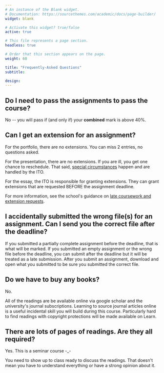 ```yaml
---
# An instance of the Blank widget.
# Documentation: https://sourcethemes.com/academic/docs/page-builder/
widget: blank

# Activate this widget? true/false
active: true

# This file represents a page section.
headless: true

# Order that this section appears on the page.
weight: 60

title: "Frequently-Asked Questions"
subtitle:

design:
---
```


## Do I need to pass the assignments to pass the course?

No -- you will pass if (and only if) your **combined** mark is above 40%.

## Can I get an extension for an assignment?

For the portfolio, there are no extensions. You can miss 2 entries, no questions asked.

For the presentation, there are no extensions. If you are ill, you get one chance to reschedule. That said, [special circumstances](https://www.ed.ac.uk/student-administration/extensions-special-circumstances/students/special-circumstances-explained) happen and are handled by the ITO.

For the essay, the ITO is responsible for granting extensions. They can grant extensions that
are requested BEFORE the assignment deadline.

For more information, see the school's guidance on
[late coursework and extension requests](http://web.inf.ed.ac.uk/infweb/student-services/ito/admin/coursework-projects/late-coursework-extension-requests).

## I accidentally submitted the wrong file(s) for an assignment. Can I send you the correct file after the deadline?

If you submitted a partially complete assignment before the deadline, that is
what will be marked. If you submitted an empty assignment or the wrong file
before the deadline, you can submit after the deadline but it will be treated
as a late submission. After you submit an assignment, download and open what you
submitted to be sure you submitted the correct file.

## Do we have to buy any books?

No.

All of the readings are be available online via google scholar and the university's journal subscriptions. Learning to source journal articles online is a useful incidental skill you will build during this course. 
Particularly hard to find readings with copyright protections will be made available on Learn.

## There are lots of pages of readings. Are they all required?

Yes. This is a seminar course -_-

You need to show up to class ready to discuss the readings. That doesn't mean you have to understand everything or have a strong opinion about it.
